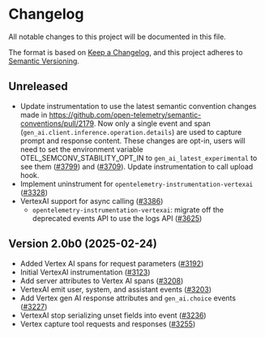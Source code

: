 # Changelog

All notable changes to this project will be documented in this file.

The format is based on [Keep a Changelog](https://keepachangelog.com/en/1.0.0/),
and this project adheres to [Semantic Versioning](https://semver.org/spec/v2.0.0.html).

## Unreleased

- Update instrumentation to use the latest semantic convention changes made in https://github.com/open-telemetry/semantic-conventions/pull/2179.
Now only a single event and span (`gen_ai.client.inference.operation.details`) are used to capture prompt and response content. These changes are opt-in,
users will need to set the environment variable OTEL_SEMCONV_STABILITY_OPT_IN to `gen_ai_latest_experimental` to see them ([#3799](https://github.com/open-telemetry/opentelemetry-python-contrib/pull/3799)) and ([#3709](https://github.com/open-telemetry/opentelemetry-python-contrib/pull/3709)). Update instrumentation to call upload hook.
- Implement uninstrument for `opentelemetry-instrumentation-vertexai`
  ([#3328](https://github.com/open-telemetry/opentelemetry-python-contrib/pull/3328))
- VertexAI support for async calling
  ([#3386](https://github.com/open-telemetry/opentelemetry-python-contrib/pull/3386))
  - `opentelemetry-instrumentation-vertexai`: migrate off the deprecated events API to use the logs API
  ([#3625](https://github.com/open-telemetry/opentelemetry-python-contrib/pull/3626))

## Version 2.0b0 (2025-02-24)

- Added Vertex AI spans for request parameters
  ([#3192](https://github.com/open-telemetry/opentelemetry-python-contrib/pull/3192))
- Initial VertexAI instrumentation
  ([#3123](https://github.com/open-telemetry/opentelemetry-python-contrib/pull/3123))
- Add server attributes to Vertex AI spans
  ([#3208](https://github.com/open-telemetry/opentelemetry-python-contrib/pull/3208))
- VertexAI emit user, system, and assistant events
  ([#3203](https://github.com/open-telemetry/opentelemetry-python-contrib/pull/3203))
- Add Vertex gen AI response attributes and `gen_ai.choice` events
  ([#3227](https://github.com/open-telemetry/opentelemetry-python-contrib/pull/3227))
- VertexAI stop serializing unset fields into event
  ([#3236](https://github.com/open-telemetry/opentelemetry-python-contrib/pull/3236))
- Vertex capture tool requests and responses
  ([#3255](https://github.com/open-telemetry/opentelemetry-python-contrib/pull/3255))
